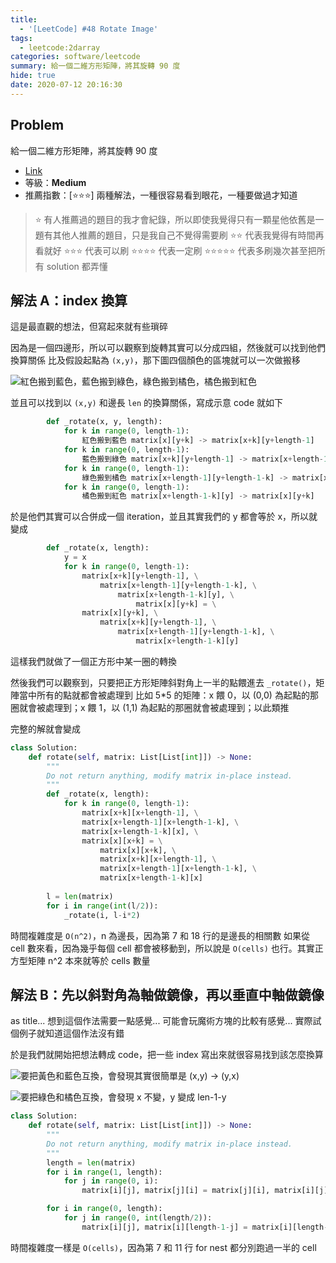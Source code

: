 ```yaml
---
title:
  - '[LeetCode] #48 Rotate Image'
tags:
  - leetcode:2darray
categories: software/leetcode
summary: 給一個二維方形矩陣，將其旋轉 90 度
hide: true
date: 2020-07-12 20:16:30
---
```


## Problem

給一個二維方形矩陣，將其旋轉 90 度

* [Link](https://leetcode.com/problems/rotate-image/)
* 等級：**Medium**
* 推薦指數：[:star::star::star:] 兩種解法，一種很容易看到眼花，一種要做過才知道

> :star: 有人推薦過的題目的我才會紀錄，所以即使我覺得只有一顆星他依舊是一題有其他人推薦的題目，只是我自己不覺得需要刷
> :star::star: 代表我覺得有時間再看就好
> :star::star::star: 代表可以刷
> :star::star::star::star: 代表一定刷
> :star::star::star::star::star: 代表多刷幾次甚至把所有 solution 都弄懂

## 解法 A：index 換算

這是最直觀的想法，但寫起來就有些瑣碎

因為是一個四邊形，所以可以觀察到旋轉其實可以分成四組，然後就可以找到他們換算關係
比及假設起點為 `(x,y)`，那下圖四個顏色的區塊就可以一次做搬移

![紅色搬到藍色，藍色搬到綠色，綠色搬到橘色，橘色搬到紅色](https://drive.google.com/uc?export=view&id=14cE4XdtNYFcWL3NDbXjev3T-vzbUyupp)

並且可以找到以 `(x,y)` 和邊長 `len` 的換算關係，寫成示意 code 就如下

``` python
        def _rotate(x, y, length):
            for k in range(0, length-1):
                紅色搬到藍色 matrix[x][y+k] -> matrix[x+k][y+length-1]
            for k in range(0, length-1):
                藍色搬到綠色 matrix[x+k][y+length-1] -> matrix[x+length-1][y+length-1-k]
            for k in range(0, length-1):
                綠色搬到橘色 matrix[x+length-1][y+length-1-k] -> matrix[x+length-1-k][y]
            for k in range(0, length-1):
                橘色搬到紅色 matrix[x+length-1-k][y] -> matrix[x][y+k]
```

於是他們其實可以合併成一個 iteration，並且其實我們的 y 都會等於 x，所以就變成

``` python
        def _rotate(x, length):
            y = x
            for k in range(0, length-1):
                matrix[x+k][y+length-1], \
                    matrix[x+length-1][y+length-1-k], \
                        matrix[x+length-1-k][y], \
                            matrix[x][y+k] = \
                matrix[x][y+k], \
                    matrix[x+k][y+length-1], \
                        matrix[x+length-1][y+length-1-k], \
                            matrix[x+length-1-k][y]
```

這樣我們就做了一個正方形中某一圈的轉換

然後我們可以觀察到，只要把正方形矩陣斜對角上一半的點餵進去 `_rotate()`，矩陣當中所有的點就都會被處理到
比如 5*5 的矩陣：x 餵 0，以 (0,0) 為起點的那圈就會被處理到；x 餵 1，以 (1,1) 為起點的那圈就會被處理到；以此類推

完整的解就會變成

``` python
class Solution:
    def rotate(self, matrix: List[List[int]]) -> None:
        """
        Do not return anything, modify matrix in-place instead.
        """
        def _rotate(x, length):
            for k in range(0, length-1):
                matrix[x+k][x+length-1], \
                matrix[x+length-1][x+length-1-k], \
                matrix[x+length-1-k][x], \
                matrix[x][x+k] = \
                    matrix[x][x+k], \
                    matrix[x+k][x+length-1], \
                    matrix[x+length-1][x+length-1-k], \
                    matrix[x+length-1-k][x]
        
        l = len(matrix)
        for i in range(int(l/2)):
            _rotate(i, l-i*2)
```

時間複雜度是 `O(n^2)`，n 為邊長，因為第 7 和 18 行的是邊長的相關數
如果從 cell 數來看，因為幾乎每個 cell 都會被移動到，所以說是 `O(cells)` 也行。其實正方型矩陣 n^2 本來就等於 cells 數量

## 解法 B：先以斜對角為軸做鏡像，再以垂直中軸做鏡像

as title... 想到這個作法需要一點感覺... 可能會玩魔術方塊的比較有感覺... 實際試個例子就知道這個作法沒有錯

於是我們就開始把想法轉成 code，把一些 index 寫出來就很容易找到該怎麼換算

![要把黃色和藍色互換，會發現其實很簡單是 (x,y) -> (y,x)](https://drive.google.com/uc?export=view&id=1I7hpIh4XdIw6GQYJ8yuRmOpFWbjVuRfn)

![要把綠色和橘色互換，會發現 x 不變，y 變成 len-1-y](https://drive.google.com/uc?export=view&id=1H1-TsXU9sujb0inPVG-9Kb8VPUagxUCA)

``` python
class Solution:
    def rotate(self, matrix: List[List[int]]) -> None:
        """
        Do not return anything, modify matrix in-place instead.
        """
        length = len(matrix)
        for i in range(1, length):
            for j in range(0, i):
                matrix[i][j], matrix[j][i] = matrix[j][i], matrix[i][j]

        for i in range(0, length):
            for j in range(0, int(length/2)):
                matrix[i][j], matrix[i][length-1-j] = matrix[i][length-1-j], matrix[i][j]
```

時間複雜度一樣是 `O(cells)`，因為第 7 和 11 行 for nest 都分別跑過一半的 cell
